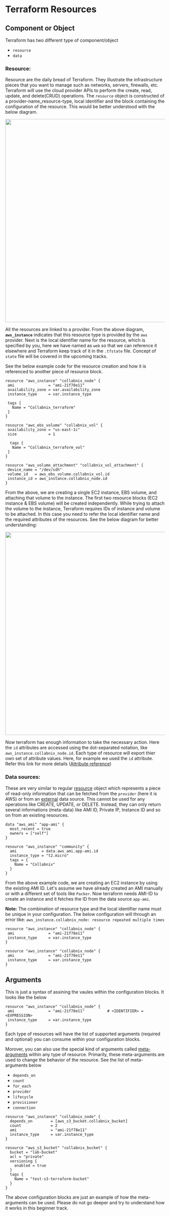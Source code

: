 # Terraform Resources
## Component or Object
Terraform has two different type of component/object
- `resource`
- `data`

### Resource:
Resource are the daily bread of Terraform. They illustrate the infrastructure pieces that you want to manage such as networks, servers, firewalls, etc. Terraform will use the cloud provider APIs to perform the create, read, update, and delete(CRUD) operations. The `resource` object is constructed of a provider-name_resource-type, local identifier and the block containing the configuration of the resource. This would be better understood with the below diagram.

<p align="center">
<img src="https://github.com/Raviadonis/terraform-1/blob/master/images/Terraform_Resource_definition.png" width="640">
</p>

All the resources are linked to a provider. From the above diagram, **`aws_instance`** indicates that this resource type is provided by the `aws` provider. Next is the local identifier name for the resource, which is specified by you, here we have named as `web` so that we can reference it elsewhere and Terraform keep track of it in the `.tfstate` file. Concept of `state` file will be covered in the upcoming tracks.

See the below example code for the resource creation and how it is referenced to another piece of resource block.

```hcl
resource "aws_instance" "collabnix_node" {
 ami               = "ami-21f78e11"
 availability_zone = var.availability_zone
 instance_type     = var.instance_type

 tags {
   Name = "Collabnix_terraform"
 }
}

resource "aws_ebs_volume" "collabnix_vol" {
 availability_zone = "us-east-1c"
 size              = 1

  tags {
   Name = "Collabnix_terraform_vol"
 }
}

resource "aws_volume_attachment" "collabnix_vol_attachment" {
 device_name = "/dev/sdh"
 volume_id   = aws_ebs_volume.collabnix_vol.id
 instance_id = aws_instance.collabnix_node.id
}
```

From the above, we are creating a single EC2 instance, EBS volume, and attaching that volume to the instance. The first two resource blocks (EC2 instance & EBS volume) will be created independently. While trying to attach the volume to the instance, Terraform requires IDs of instance and volume to be attached. In this case you need to refer the local identifier name and the required attributes of the resources. See the below diagram for better understanding:

<p align="center">
<img src="https://github.com/Raviadonis/terraform-1/blob/master/images/Terraform_Resource_Identifier.png" width="640">
</p>

Now terraform has enough information to take the necessary action. Here the `id` attributes are accessed using the dot-separated notation, like `aws_instance.collabnix_node.id`. Each type of resource will export thier own set of attribute values. Here, for example we used the `id` attribute. Refer this link for more details ([Attribute reference](https://www.terraform.io/docs/providers/aws/r/instance.html#attributes-reference))

### Data sources:
These are very similar to regular [resource](https://github.com/Raviadonis/terraform-1/blob/master/beginners/resources/README.md#resource) object which represents a piece of read-only information that can be fetched from the `provider` (here it is AWS) or from an [external](https://registry.terraform.io/providers/hashicorp/external/latest/docs/data-sources/data_source) data source. This cannot be used for any operations like CREATE, UPDATE, or DELETE. Instead, they can only return several informations (meta-data) like AMI ID, Private IP, Instance ID and so on from an existing resources.

```hcl
data "aws_ami" "app-ami" { 
  most_recent = true 
  owners = ["self"] 
} 
 
resource "aws_instance" "community" {
  ami           = data.aws_ami.app-ami.id
  instance_type = "t2.micro"
  tags = {
    Name = "Collabnix"
  }
}
```
From the above example code, we are creating an EC2 instance by using the existing AMI ID. Let's assume we have already created an AMI manually or with a different set of tools like `Packer`. Now terraform needs AMI-ID to create an instance and it fetches the ID from the data source `app-ami`.

**Note:**
The combination of resource type and the local identifier name must be unique in your configuration. The below configuration 
will through an error like:
`aws_instance.collabnix_node: resource repeated multiple times`

```hcl
resource "aws_instance" "collabnix_node" {
 ami               = "ami-21f78e11"
 instance_type     = var.instance_type
}

resource "aws_instance" "collabnix_node" {
 ami               = "ami-21f78e11"
 instance_type     = var.instance_type
}
```

## Arguments

This is just a syntax of assining the vaules within the configuration blocks. It looks like the below
```hcl
resource "aws_instance" "collabnix_node" {
 ami               = "ami-21f78e11"          # <IDENTIFIER> = <EXPRESSION>
 instance_type     = var.instance_type
}
```
Each type of resources will have the list of supported arguments (required and optional) you can consume within your configuration blocks.

Morover, you can also use the special kind of arguments called [meta-arguments](https://www.terraform.io/docs/configuration/resources.html#meta-arguments) within any type of resource. Primarily, these meta-arguments are used to change the behavior of the resource. See the list of meta-arguments below
- `depends_on`
- `count`
- `for_each`
- `provider`
- `lifecycle`
- `provisioner`
- `connection`

```hcl
resource "aws_instance" "collabnix_node" {
  depends_on        = [aws_s3_bucket.collabnix_bucket]
  count             = 2
  ami               = "ami-21f78e11"
  instance_type     = var.instance_type
}

resource "aws_s3_bucket" "collabnix_bucket" {
  bucket = "lab-bucket"
  acl = "private"
  versioning {
    enabled = true
  }
  tags {
    Name = "test-s3-terraform-bucket"
  }
}
```
The above configuration blocks are just an example of how the meta-arguments can be used. Please do not go deeper and try to understand how it works in this beginner track.
